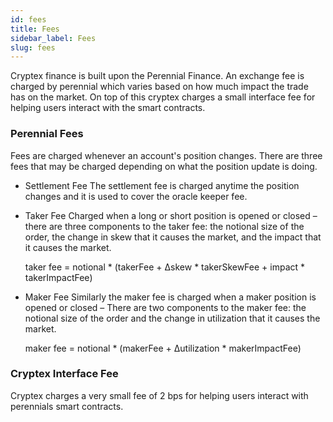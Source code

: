 ```yaml
---
id: fees
title: Fees
sidebar_label: Fees
slug: fees
---
```


Cryptex finance is built upon the Perennial Finance. An exchange fee is charged by perennial which varies based on how much impact the trade has on the market.
On top of this cryptex charges a small interface fee for helping users interact with the smart contracts. 

### Perennial Fees

Fees are charged whenever an account's position changes. There are three fees that may be charged depending on what the position update is doing.

- Settlement Fee
The settlement fee is charged anytime the position changes and it is used to cover the oracle keeper fee.


- Taker Fee
Charged when a long or short position is opened or closed – there are three components to the taker fee: the notional size of the order, the change in skew that it causes the market, and the impact that it causes the market.
    
    taker fee = notional * (takerFee + Δskew * takerSkewFee +  impact * takerImpactFee)
- Maker Fee
Similarly the maker fee is charged when a maker position is opened or closed – There are two components to the maker fee: the notional size of the order and the change in utilization that it causes the market.

    maker fee = notional * (makerFee + Δutilization * makerImpactFee)


### Cryptex Interface Fee

Cryptex charges a very small fee of 2 bps for helping users interact with perennials smart contracts.
